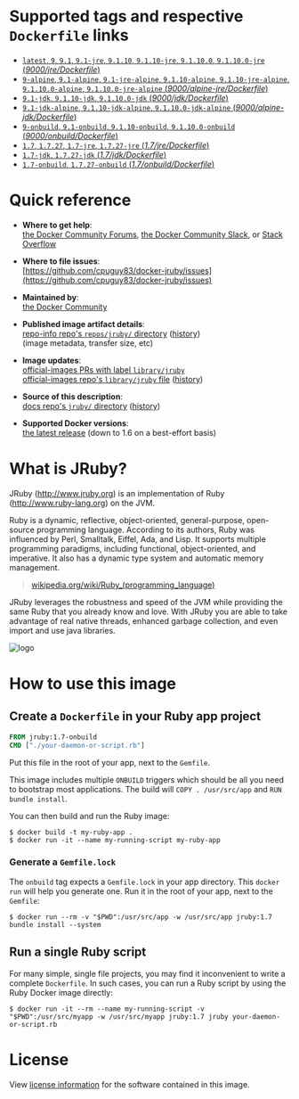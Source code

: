 <!--

********************************************************************************

WARNING:

    DO NOT EDIT "jruby/README.md"

    IT IS AUTO-GENERATED

    (from the other files in "jruby/" combined with a set of templates)

********************************************************************************

-->

# Supported tags and respective `Dockerfile` links

-	[`latest`, `9`, `9.1`, `9.1-jre`, `9.1.10`, `9.1.10-jre`, `9.1.10.0`, `9.1.10.0-jre` (*9000/jre/Dockerfile*)](https://github.com/cpuguy83/docker-jruby/blob/75a584324e83c6eb9782c06fe2131467f75d223a/9000/jre/Dockerfile)
-	[`9-alpine`, `9.1-alpine`, `9.1-jre-alpine`, `9.1.10-alpine`, `9.1.10-jre-alpine`, `9.1.10.0-alpine`, `9.1.10.0-jre-alpine` (*9000/alpine-jre/Dockerfile*)](https://github.com/cpuguy83/docker-jruby/blob/75a584324e83c6eb9782c06fe2131467f75d223a/9000/alpine-jre/Dockerfile)
-	[`9.1-jdk`, `9.1.10-jdk`, `9.1.10.0-jdk` (*9000/jdk/Dockerfile*)](https://github.com/cpuguy83/docker-jruby/blob/75a584324e83c6eb9782c06fe2131467f75d223a/9000/jdk/Dockerfile)
-	[`9.1-jdk-alpine`, `9.1.10-jdk-alpine`, `9.1.10.0-jdk-alpine` (*9000/alpine-jdk/Dockerfile*)](https://github.com/cpuguy83/docker-jruby/blob/75a584324e83c6eb9782c06fe2131467f75d223a/9000/alpine-jdk/Dockerfile)
-	[`9-onbuild`, `9.1-onbuild`, `9.1.10-onbuild`, `9.1.10.0-onbuild` (*9000/onbuild/Dockerfile*)](https://github.com/cpuguy83/docker-jruby/blob/75a584324e83c6eb9782c06fe2131467f75d223a/9000/onbuild/Dockerfile)
-	[`1.7`, `1.7.27`, `1.7-jre`, `1.7.27-jre` (*1.7/jre/Dockerfile*)](https://github.com/cpuguy83/docker-jruby/blob/75a584324e83c6eb9782c06fe2131467f75d223a/1.7/jre/Dockerfile)
-	[`1.7-jdk`, `1.7.27-jdk` (*1.7/jdk/Dockerfile*)](https://github.com/cpuguy83/docker-jruby/blob/75a584324e83c6eb9782c06fe2131467f75d223a/1.7/jdk/Dockerfile)
-	[`1.7-onbuild`, `1.7.27-onbuild` (*1.7/onbuild/Dockerfile*)](https://github.com/cpuguy83/docker-jruby/blob/75a584324e83c6eb9782c06fe2131467f75d223a/1.7/onbuild/Dockerfile)

# Quick reference

-	**Where to get help**:  
	[the Docker Community Forums](https://forums.docker.com/), [the Docker Community Slack](https://blog.docker.com/2016/11/introducing-docker-community-directory-docker-community-slack/), or [Stack Overflow](https://stackoverflow.com/search?tab=newest&q=docker)

-	**Where to file issues**:  
	[https://github.com/cpuguy83/docker-jruby/issues](https://github.com/cpuguy83/docker-jruby/issues)

-	**Maintained by**:  
	[the Docker Community](https://github.com/cpuguy83/docker-jruby)

-	**Published image artifact details**:  
	[repo-info repo's `repos/jruby/` directory](https://github.com/docker-library/repo-info/blob/master/repos/jruby) ([history](https://github.com/docker-library/repo-info/commits/master/repos/jruby))  
	(image metadata, transfer size, etc)

-	**Image updates**:  
	[official-images PRs with label `library/jruby`](https://github.com/docker-library/official-images/pulls?q=label%3Alibrary%2Fjruby)  
	[official-images repo's `library/jruby` file](https://github.com/docker-library/official-images/blob/master/library/jruby) ([history](https://github.com/docker-library/official-images/commits/master/library/jruby))

-	**Source of this description**:  
	[docs repo's `jruby/` directory](https://github.com/docker-library/docs/tree/master/jruby) ([history](https://github.com/docker-library/docs/commits/master/jruby))

-	**Supported Docker versions**:  
	[the latest release](https://github.com/docker/docker/releases/latest) (down to 1.6 on a best-effort basis)

# What is JRuby?

JRuby (http://www.jruby.org) is an implementation of Ruby (http://www.ruby-lang.org) on the JVM.

Ruby is a dynamic, reflective, object-oriented, general-purpose, open-source programming language. According to its authors, Ruby was influenced by Perl, Smalltalk, Eiffel, Ada, and Lisp. It supports multiple programming paradigms, including functional, object-oriented, and imperative. It also has a dynamic type system and automatic memory management.

> [wikipedia.org/wiki/Ruby_(programming_language)](https://en.wikipedia.org/wiki/Ruby_%28programming_language%29)

JRuby leverages the robustness and speed of the JVM while providing the same Ruby that you already know and love. With JRuby you are able to take advantage of real native threads, enhanced garbage collection, and even import and use java libraries.

![logo](https://raw.githubusercontent.com/docker-library/docs/fbdaaa95f768de2cb4508dde956912f4081a824a/jruby/logo.png)

# How to use this image

## Create a `Dockerfile` in your Ruby app project

```dockerfile
FROM jruby:1.7-onbuild
CMD ["./your-daemon-or-script.rb"]
```

Put this file in the root of your app, next to the `Gemfile`.

This image includes multiple `ONBUILD` triggers which should be all you need to bootstrap most applications. The build will `COPY . /usr/src/app` and `RUN bundle install`.

You can then build and run the Ruby image:

```console
$ docker build -t my-ruby-app .
$ docker run -it --name my-running-script my-ruby-app
```

### Generate a `Gemfile.lock`

The `onbuild` tag expects a `Gemfile.lock` in your app directory. This `docker run` will help you generate one. Run it in the root of your app, next to the `Gemfile`:

```console
$ docker run --rm -v "$PWD":/usr/src/app -w /usr/src/app jruby:1.7 bundle install --system
```

## Run a single Ruby script

For many simple, single file projects, you may find it inconvenient to write a complete `Dockerfile`. In such cases, you can run a Ruby script by using the Ruby Docker image directly:

```console
$ docker run -it --rm --name my-running-script -v "$PWD":/usr/src/myapp -w /usr/src/myapp jruby:1.7 jruby your-daemon-or-script.rb
```

# License

View [license information](https://github.com/jruby/jruby/blob/master/COPYING) for the software contained in this image.
